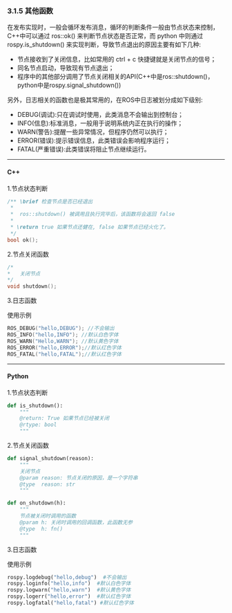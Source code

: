 ### 3.1.5 其他函数

在发布实现时，一般会循环发布消息，循环的判断条件一般由节点状态来控制，C++中可以通过 ros::ok\(\) 来判断节点状态是否正常，而 python 中则通过 rospy.is\_shutdown\(\) 来实现判断，导致节点退出的原因主要有如下几种:

* 节点接收到了关闭信息，比如常用的 ctrl + c 快捷键就是关闭节点的信号；
* 同名节点启动，导致现有节点退出；
* 程序中的其他部分调用了节点关闭相关的API\(C++中是ros::shutdown\(\)，python中是rospy.signal\_shutdown\(\)\)

另外，日志相关的函数也是极其常用的，在ROS中日志被划分成如下级别:

* DEBUG\(调试\):只在调试时使用，此类消息不会输出到控制台；
* INFO\(信息\):标准消息，一般用于说明系统内正在执行的操作；
* WARN\(警告\):提醒一些异常情况，但程序仍然可以执行；
* ERROR\(错误\):提示错误信息，此类错误会影响程序运行；
* FATAL\(严重错误\):此类错误将阻止节点继续运行。

---

#### C++

1.节点状态判断

```cpp
/** \brief 检查节点是否已经退出
 *
 *  ros::shutdown() 被调用且执行完毕后，该函数将会返回 false
 *
 * \return true 如果节点还健在, false 如果节点已经火化了。
 */
bool ok();
```

2.节点关闭函数

```cpp
/*
*   关闭节点
*/
void shutdown();
```

3.日志函数

使用示例

```cpp
ROS_DEBUG("hello,DEBUG"); //不会输出
ROS_INFO("hello,INFO"); //默认白色字体
ROS_WARN("Hello,WARN"); //默认黄色字体
ROS_ERROR("hello,ERROR");//默认红色字体
ROS_FATAL("hello,FATAL");//默认红色字体
```

---

#### Python

1.节点状态判断

```py
def is_shutdown():
    """
    @return: True 如果节点已经被关闭
    @rtype: bool
    """
```

2.节点关闭函数

```py
def signal_shutdown(reason):
    """
    关闭节点
    @param reason: 节点关闭的原因，是一个字符串
    @type  reason: str
    """
```

```py
def on_shutdown(h):
    """
    节点被关闭时调用的函数
    @param h: 关闭时调用的回调函数，此函数无参
    @type  h: fn()
    """
```

3.日志函数

使用示例

```py
rospy.logdebug("hello,debug")  #不会输出
rospy.loginfo("hello,info")  #默认白色字体
rospy.logwarn("hello,warn")  #默认黄色字体
rospy.logerr("hello,error")  #默认红色字体
rospy.logfatal("hello,fatal") #默认红色字体
```



